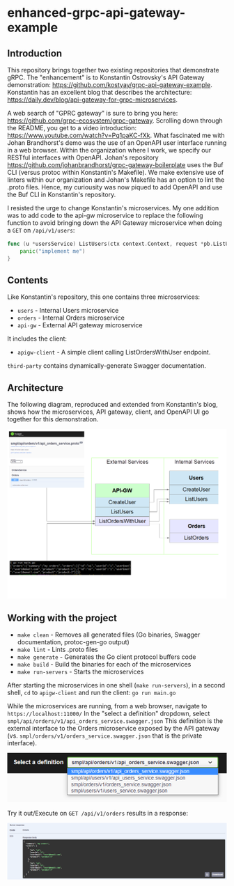 # enhanced-grpc-api-gateway-example

## Introduction

This repository brings together two existing repositories that demonstrate gRPC. The "enhancement" is to Konstantin Ostrovsky's API Gateway demonstration:
<https://github.com/kostyay/grpc-api-gateway-example>.
Konstantin has an excellent blog that describes the architecture: <https://daily.dev/blog/api-gateway-for-grpc-microservices>.

A web search of "GPRC gateway" is sure to bring you here: <https://github.com/grpc-ecosystem/grpc-gateway>. Scrolling down through the README, you get to a video introduction: <https://www.youtube.com/watch?v=Pq1paKC-fXk>. What fascinated me with Johan Brandhorst's demo was the use of an OpenAPI user interface running in a web browser. Within the organization where I work, we specify our RESTful interfaces with OpenAPI. Johan's repository  <https://github.com/johanbrandhorst/grpc-gateway-boilerplate> uses the Buf CLI (versus protoc within Konstantin's Makefile). We make extensive use of linters within our organization and Johan's Makefile has an option to lint the .proto files. Hence, my curiousity was now piqued to add OpenAPI and use the Buf CLI in Konstantin's repository.

I resisted the urge to change Konstantin's microservices. My one addition was to add code to the api-gw microservice to replace the following function to avoid bringing down the API Gateway microservice when doing a `GET` on `/api/v1/users`:

```go
func (u *usersService) ListUsers(ctx context.Context, request *pb.ListUsersRequest) (*pb.ListUsersResponse, error) {
    panic("implement me")
}
```

## Contents

Like Konstantin's repository, this one contains three microservices:

* `users` - Internal Users microservice
* `orders` - Internal Orders microservice
* `api-gw` - External API gateway microservice

It includes the client:

* `apigw-client` - A simple client calling ListOrdersWithUser endpoint.

`third-party` contains dynamically-generate Swagger documentation.

## Architecture

The following diagram, reproduced and extended from Konstantin's blog, shows how the microservices, API gateway, client, and OpenAPI UI go together for this demonstration.

![How all the parts fit together](images/architecture.png)

## Working with the project

* `make clean` - Removes all generated files (Go binaries, Swagger documentation, protoc-gen-go output)
* `make lint` - Lints .proto files
* `make generate` - Generates the Go client protocol buffers code
* `make build` - Build the binaries for each of the microservices
* `make run-servers` - Starts the microservices

After starting the microservices in one shell (`make run-servers`), in a second shell, `cd` to `apigw-client` and run the client: `go run main.go`

While the microservices are running, from a web browser, navigate to `https://localhost:11000/` In the "select a definition" dropdown, select `smpl/api/orders/v1/api_orders_service.swagger.json` This definition is the external interface to the Orders microservice exposed by the API gateway (vs. `smpl/orders/v1/orders_service.swagger.json` that is the private interface).

![Select a Definition dropdown](images/select-a-definition.png)

Try it out/Execute on `GET /api/v1/orders` results in a response:

![Swagger GET Orders response](images/orders-response.png)

